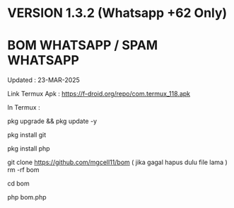 # VERSION 1.3.2 (Whatsapp +62 Only)
# BOM WHATSAPP / SPAM WHATSAPP

Updated : 23-MAR-2025 

Link Termux Apk : https://f-droid.org/repo/com.termux_118.apk

In Termux :

pkg upgrade && pkg update -y

pkg install git

pkg install php

git clone https://github.com/mgcell11/bom  ( jika gagal hapus dulu file lama )   rm -rf bom

cd bom

php bom.php


